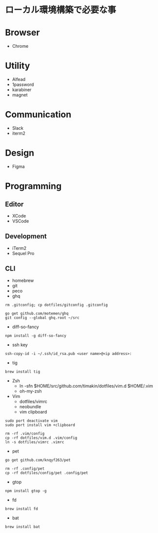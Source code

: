 # ローカル環境構築で必要な事

# Browser

- Chrome

# Utility

- Alfead
- 1password
- karabiner
- magnet

# Communication

- Slack
- iterm2

# Design

- Figma

# Programming

## Editor

- XCode
- VSCode

## Development

- iTerm2
- Sequel Pro

## CLI

- homebrew
- git
- peco
- ghq

```
rm .gitconfig; cp dotfiles/gitconfig .gitconfig
```

```
go get github.com/motemen/ghq
git config --global ghq.root ~/src
```

- diff-so-fancy

```
npm install -g diff-so-fancy
```

- ssh key

```
ssh-copy-id -i ~/.ssh/id_rsa.pub <user name>@<ip address>:
```

- tig

```
brew install tig
```

- Zsh
  - ln -sfn $HOME/src/github.com/timakin/dotfiles/vim.d $HOME/.vim
  - oh-my-zsh
- Vim
  - dotfiles/vimrc
  - neobundle
  - vim clipboard

```
sudo port deactivate vim
sudo port install vim +clipboard
```

```
rm -rf .vim/config
cp -rf dotfiles/vim.d .vim/config
ln -s dotfiles/vimrc .vimrc
```

- pet

```
go get github.com/knqyf263/pet
```

```
rm -rf .config/pet
cp -rf dotfiles/config/pet .config/pet
```

- gtop

```
npm install gtop -g
```

- fd

```
brew install fd
```

- bat

```
brew install bat
```
